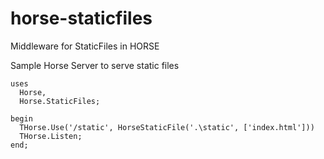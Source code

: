 # horse-staticfiles

Middleware for StaticFiles in HORSE

Sample Horse Server to serve static files
```delphi
uses
  Horse,
  Horse.StaticFiles;

begin
  THorse.Use('/static', HorseStaticFile('.\static', ['index.html']))
  THorse.Listen;
end;
```
